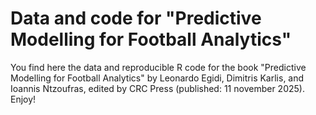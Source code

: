 # Data and code for "Predictive Modelling for Football Analytics"

You find here the data and reproducible R code for the book "Predictive Modelling for Football Analytics" by Leonardo Egidi, Dimitris Karlis, and Ioannis Ntzoufras, edited by CRC Press (published: 11 november 2025).
Enjoy!
